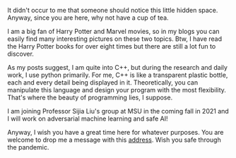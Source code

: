 It didn't occur to me that someone should notice this little hidden space. Anyway, since you are here, why not have a cup of tea.

I am a big fan of Harry Potter and Marvel movies, so in my blogs you can easily find many interesting pictures on these two topics. Btw, I have read the Harry Potter books for over eight times but there are still a lot fun to discover. 

As my posts suggest, I am quite into C++, but during the research and daily work, I use python primarily. For me, C++ is like a transparent plastic bottle, each and every detail being displayed in it. Theoretically, you can manipulate this language and design your program with the most flexibility. That's where the beauty of programming lies, I suppose. 

I am joining Professor Sijia Liu's group at MSU in the coming fall in 2021 and I will work on adversarial machine learning and safe AI!

Anyway, I wish you have a great time here for whatever purposes. You are welcome to drop me a message with this [address](zhangyihua2020@outlook.com). Wish you safe through the pandemic.
